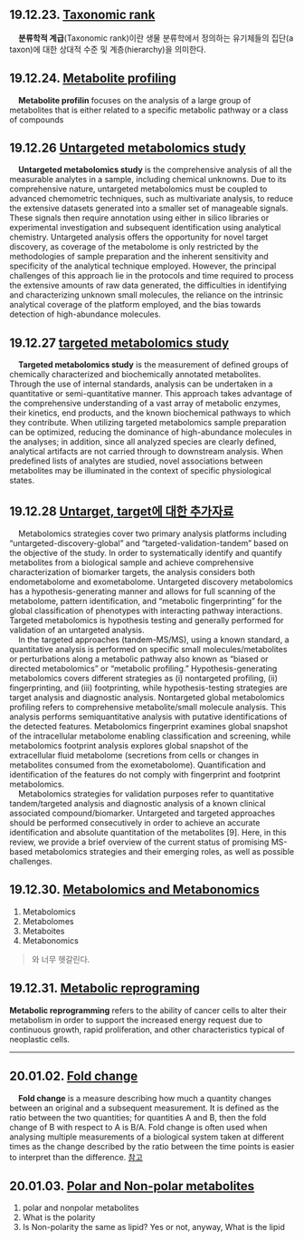 ## 19.12.23. [Taxonomic rank](https://en.wikipedia.org/wiki/Taxonomic_rank)  
&nbsp;&nbsp;&nbsp;&nbsp;**분류학적 계급**(Taxonomic rank)이란 생물 분류학에서 정의하는 유기체들의 집단(a taxon)에 대한 상대적 수준 및 계층(hierarchy)을 의미한다. 

## 19.12.24. [Metabolite profiling](https://www.sciencedirect.com/science/article/abs/pii/S0021967314017038)
&nbsp;&nbsp;&nbsp;&nbsp;**Metabolite profilin** focuses on the analysis of a large group of metabolites that is either related to a specific metabolic pathway or a class of compounds  

## 19.12.26  [Untargeted metabolomics study](https://www.ncbi.nlm.nih.gov/pmc/articles/PMC3334318/)
&nbsp;&nbsp;&nbsp;&nbsp;**Untargeted metabolomics study** is the comprehensive analysis of all the measurable analytes in a sample, including chemical unknowns. Due to its comprehensive nature, untargeted metabolomics must be coupled to advanced chemometric techniques, such as multivariate analysis, to reduce the extensive datasets generated into a smaller set of manageable signals. These signals then require annotation using either in silico libraries or experimental investigation and subsequent identification using analytical chemistry. Untargeted analysis offers the opportunity for novel target discovery, as coverage of the metabolome is only restricted by the methodologies of sample preparation and the inherent sensitivity and specificity of the analytical technique employed. However, the principal challenges of this approach lie in the protocols and time required to process the extensive amounts of raw data generated, the difficulties in identifying and characterizing unknown small molecules, the reliance on the intrinsic analytical coverage of the platform employed, and the bias towards detection of high-abundance molecules.   

## 19.12.27  [targeted metabolomics study](https://www.ncbi.nlm.nih.gov/pmc/articles/PMC3334318/)
&nbsp;&nbsp;&nbsp;&nbsp;**Targeted metabolomics study** is the measurement of defined groups of chemically characterized and biochemically annotated metabolites. Through the use of internal standards, analysis can be undertaken in a quantitative or semi-quantitative manner. This approach takes advantage of the comprehensive understanding of a vast array of metabolic enzymes, their kinetics, end products, and the known biochemical pathways to which they contribute. When utilizing targeted metabolomics sample preparation can be optimized, reducing the dominance of high-abundance molecules in the analyses; in addition, since all analyzed species are clearly defined, analytical artifacts are not carried through to downstream analysis. When predefined lists of analytes are studied, novel associations between metabolites may be illuminated in the context of specific physiological states.

## 19.12.28  [Untarget, target에 대한 추가자료](https://www.intechopen.com/books/molecular-medicine/metabolomics-basic-principles-and-strategies)  
&nbsp;&nbsp;&nbsp;&nbsp;Metabolomics strategies cover two primary analysis platforms including “untargeted-discovery-global” and “targeted-validation-tandem” based on the objective of the study. In order to systematically identify and quantify metabolites from a biological sample and achieve comprehensive characterization of biomarker targets, the analysis considers both endometabolome and exometabolome. Untargeted discovery metabolomics has a hypothesis-generating manner and allows for full scanning of the metabolome, pattern identification, and “metabolic fingerprinting” for the global classification of phenotypes with interacting pathway interactions. Targeted metabolomics is hypothesis testing and generally performed for validation of an untargeted analysis.   
&nbsp;&nbsp;&nbsp;&nbsp;In the targeted approaches (tandem-MS/MS), using a known standard, a quantitative analysis is performed on specific small molecules/metabolites or perturbations along a metabolic pathway also known as “biased or directed metabolomics” or “metabolic profiling.” Hypothesis-generating metabolomics covers different strategies as (i) nontargeted profiling, (ii) fingerprinting, and (iii) footprinting, while hypothesis-testing strategies are target analysis and diagnostic analysis. Nontargeted global metabolomics profiling refers to comprehensive metabolite/small molecule analysis. This analysis performs semiquantitative analysis with putative identifications of the detected features. Metabolomics fingerprint examines global snapshot of the intracellular metabolome enabling classification and screening, while metabolomics footprint analysis explores global snapshot of the extracellular fluid metabolome (secretions from cells or changes in metabolites consumed from the exometabolome). Quantification and identification of the features do not comply with fingerprint and footprint metabolomics.  
&nbsp;&nbsp;&nbsp;&nbsp;Metabolomics strategies for validation purposes refer to quantitative tandem/targeted analysis and diagnostic analysis of a known clinical associated compound/biomarker. Untargeted and targeted approaches should be performed consecutively in order to achieve an accurate identification and absolute quantitation of the metabolites [9]. Here, in this review, we provide a brief overview of the current status of promising MS-based metabolomics strategies and their emerging roles, as well as possible challenges.    

## 19.12.30. [Metabolomics and Metabonomics](https://en.wikipedia.org/wiki/Metabolomics#Metabonomics)
1. Metabolomics
1. Metabolomes
1. Metaboites
1. Metabonomics
> 와 너무 헷갈린다.  

## 19.12.31. [Metabolic reprograming](http://ar.iiarjournals.org/content/35/11/5789.full)  
**Metabolic reprogramming** refers to the ability of cancer cells to alter their metabolism in order to support the increased energy request due to continuous growth, rapid proliferation, and other characteristics typical of neoplastic cells.  

------------------------------------------------------------------------------------

## 20.01.02. [Fold change](https://en.wikipedia.org/wiki/Fold_change)
&nbsp;&nbsp;&nbsp;&nbsp;**Fold change** is a measure describing how much a quantity changes between an original and a subsequent measurement. It is defined as the ratio between the two quantities; for quantities A and B, then the fold change of B with respect to A is B/A. Fold change is often used when analysing multiple measurements of a biological system taken at different times as the change described by the ratio between the time points is easier to interpret than the difference. [참고](http://blog.genoglobe.com/2017/10/fold-change.html)  

## 20.01.03. [Polar and Non-polar metabolites](https://jgi.doe.gov/our-science/science-programs/metabolomics-technology/metabolite-analyses/)  
1. polar and nonpolar metabolites
1. What is the polarity
1. Is Non-polarity the same as lipid? Yes or not, anyway, What is the lipid




